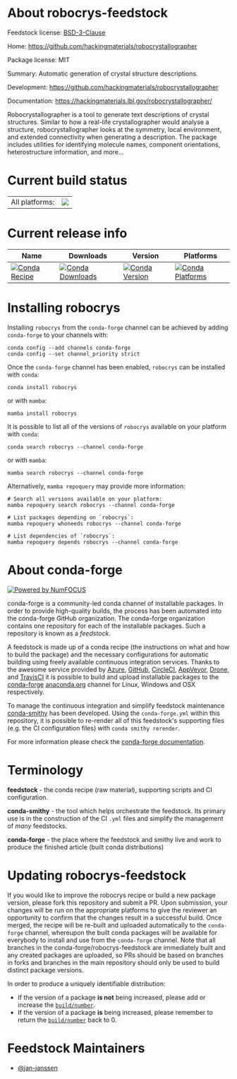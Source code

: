 About robocrys-feedstock
========================

Feedstock license: [BSD-3-Clause](https://github.com/conda-forge/robocrys-feedstock/blob/main/LICENSE.txt)

Home: https://github.com/hackingmaterials/robocrystallographer

Package license: MIT

Summary: Automatic generation of crystal structure descriptions.

Development: https://github.com/hackingmaterials/robocrystallographer

Documentation: https://hackingmaterials.lbl.gov/robocrystallographer/

Robocrystallographer is a tool to generate text descriptions of
crystal structures. Similar to how a real-life crystallographer
would analyse a structure, robocrystallographer looks at the
symmetry, local environment, and extended connectivity when
generating a description. The package includes utilities for
identifying molecule names, component orientations, heterostructure
information, and more...


Current build status
====================


<table><tr><td>All platforms:</td>
    <td>
      <a href="https://dev.azure.com/conda-forge/feedstock-builds/_build/latest?definitionId=12338&branchName=main">
        <img src="https://dev.azure.com/conda-forge/feedstock-builds/_apis/build/status/robocrys-feedstock?branchName=main">
      </a>
    </td>
  </tr>
</table>

Current release info
====================

| Name | Downloads | Version | Platforms |
| --- | --- | --- | --- |
| [![Conda Recipe](https://img.shields.io/badge/recipe-robocrys-green.svg)](https://anaconda.org/conda-forge/robocrys) | [![Conda Downloads](https://img.shields.io/conda/dn/conda-forge/robocrys.svg)](https://anaconda.org/conda-forge/robocrys) | [![Conda Version](https://img.shields.io/conda/vn/conda-forge/robocrys.svg)](https://anaconda.org/conda-forge/robocrys) | [![Conda Platforms](https://img.shields.io/conda/pn/conda-forge/robocrys.svg)](https://anaconda.org/conda-forge/robocrys) |

Installing robocrys
===================

Installing `robocrys` from the `conda-forge` channel can be achieved by adding `conda-forge` to your channels with:

```
conda config --add channels conda-forge
conda config --set channel_priority strict
```

Once the `conda-forge` channel has been enabled, `robocrys` can be installed with `conda`:

```
conda install robocrys
```

or with `mamba`:

```
mamba install robocrys
```

It is possible to list all of the versions of `robocrys` available on your platform with `conda`:

```
conda search robocrys --channel conda-forge
```

or with `mamba`:

```
mamba search robocrys --channel conda-forge
```

Alternatively, `mamba repoquery` may provide more information:

```
# Search all versions available on your platform:
mamba repoquery search robocrys --channel conda-forge

# List packages depending on `robocrys`:
mamba repoquery whoneeds robocrys --channel conda-forge

# List dependencies of `robocrys`:
mamba repoquery depends robocrys --channel conda-forge
```


About conda-forge
=================

[![Powered by
NumFOCUS](https://img.shields.io/badge/powered%20by-NumFOCUS-orange.svg?style=flat&colorA=E1523D&colorB=007D8A)](https://numfocus.org)

conda-forge is a community-led conda channel of installable packages.
In order to provide high-quality builds, the process has been automated into the
conda-forge GitHub organization. The conda-forge organization contains one repository
for each of the installable packages. Such a repository is known as a *feedstock*.

A feedstock is made up of a conda recipe (the instructions on what and how to build
the package) and the necessary configurations for automatic building using freely
available continuous integration services. Thanks to the awesome service provided by
[Azure](https://azure.microsoft.com/en-us/services/devops/), [GitHub](https://github.com/),
[CircleCI](https://circleci.com/), [AppVeyor](https://www.appveyor.com/),
[Drone](https://cloud.drone.io/welcome), and [TravisCI](https://travis-ci.com/)
it is possible to build and upload installable packages to the
[conda-forge](https://anaconda.org/conda-forge) [anaconda.org](https://anaconda.org/)
channel for Linux, Windows and OSX respectively.

To manage the continuous integration and simplify feedstock maintenance
[conda-smithy](https://github.com/conda-forge/conda-smithy) has been developed.
Using the ``conda-forge.yml`` within this repository, it is possible to re-render all of
this feedstock's supporting files (e.g. the CI configuration files) with ``conda smithy rerender``.

For more information please check the [conda-forge documentation](https://conda-forge.org/docs/).

Terminology
===========

**feedstock** - the conda recipe (raw material), supporting scripts and CI configuration.

**conda-smithy** - the tool which helps orchestrate the feedstock.
                   Its primary use is in the construction of the CI ``.yml`` files
                   and simplify the management of *many* feedstocks.

**conda-forge** - the place where the feedstock and smithy live and work to
                  produce the finished article (built conda distributions)


Updating robocrys-feedstock
===========================

If you would like to improve the robocrys recipe or build a new
package version, please fork this repository and submit a PR. Upon submission,
your changes will be run on the appropriate platforms to give the reviewer an
opportunity to confirm that the changes result in a successful build. Once
merged, the recipe will be re-built and uploaded automatically to the
`conda-forge` channel, whereupon the built conda packages will be available for
everybody to install and use from the `conda-forge` channel.
Note that all branches in the conda-forge/robocrys-feedstock are
immediately built and any created packages are uploaded, so PRs should be based
on branches in forks and branches in the main repository should only be used to
build distinct package versions.

In order to produce a uniquely identifiable distribution:
 * If the version of a package **is not** being increased, please add or increase
   the [``build/number``](https://docs.conda.io/projects/conda-build/en/latest/resources/define-metadata.html#build-number-and-string).
 * If the version of a package **is** being increased, please remember to return
   the [``build/number``](https://docs.conda.io/projects/conda-build/en/latest/resources/define-metadata.html#build-number-and-string)
   back to 0.

Feedstock Maintainers
=====================

* [@jan-janssen](https://github.com/jan-janssen/)

